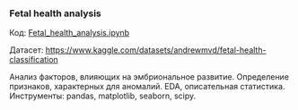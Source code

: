 
### Fetal health analysis     

Код: [Fetal_health_analysis.ipynb](https://github.com/Wintringham/EDA-Projects/blob/972301c6b813e62d30a41314f0ef8dea81e0bfb0/Fetal_health_analysis.ipynb)

Датасет: https://www.kaggle.com/datasets/andrewmvd/fetal-health-classification     

Анализ факторов, влияющих на эмбриональное развитие. Определение признаков, характерных для аномалий. EDA, описательная статистика.
Инструменты: pandas, matplotlib, seaborn, scipy. 
